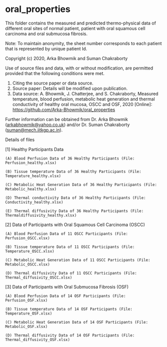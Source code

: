 # oral_properties
This folder contains the measured and predicted thermo-physical data of different oral sites of normal patient, patient with oral squamous cell carcinoma and oral submucosa fibrosis.

Note: To maintain anonymity, the sheet number corresponds to each patient that is represented by unique patient Id.

Copyright (c) 2020, Arka Bhowmik and Suman Chakraborty

Use of source files and data, with or without modification, are permitted provided that the following conditions were met.

1. Citing the source paper or data source.
2. Source paper: Details will be modified upon publication.
3. Data source: A. Bhowmik, J. Chatterjee, and S. Chakraborty, Measured temperature, blood perfusion, metabolic heat generation and thermal conductivity of healthy oral mucosa, OSCC and OSF, 2020 [Online]: https://github.com/Arka-Bhowmik/oral_properties

Further information can be obtained from Dr. Arka Bhowmik (arkabhowmik@yahoo.co.uk) and/or Dr. Suman Chakraborty (suman@mech.iitkgp.ac.in).


Details of files

[1] Healthy Participants Data

    (A) Blood Perfusion Data of 36 Healthy Participants (File: Perfusion_healthy.xlsx)

    (B) Tissue temperature Data of 36 Healthy Participants (File: Temperature_healthy.xlsx)

    (C) Metabolic Heat Generation Data of 36 Healthy Participants (File: Metabolic_healthy.xlsx)

    (D) Thermal conductivity Data of 36 Healthy Participants (File: Conductivity_healthy.xlsx)
    
    (E) Thermal diffusivity Data of 36 Healthy Participants (File: Thermaldiffusivity_healthy.xlsx)

[2] Data of Participants with Oral Squamous Cell Carcinoma (OSCC)

    (A) Blood Perfusion Data of 11 OSCC Participants (File: Perfusion_OSCC.xlsx)

    (B) Tissue temperature Data of 11 OSCC Participants (File: Temperature_OSCC.xlsx)

    (C) Metabolic Heat Generation Data of 11 OSCC Participants (File: Metabolic_OSCC.xlsx)

    (D) Thermal diffusivity Data of 11 OSCC Participants (File: Thermal_diffusivity_OSCC.xlsx)
    
[3] Data of Participants with Oral Submucosa Fibrosis (OSF)

    (A) Blood Perfusion Data of 14 OSF Participants (File: Perfusion_OSF.xlsx)

    (B) Tissue temperature Data of 14 OSF Participants (File: Temperature_OSF.xlsx)

    (C) Metabolic Heat Generation Data of 14 OSF Participants (File: Metabolic_OSF.xlsx)

    (D) Thermal diffusivity Data of 14 OSF Participants (File: Thermal_diffusivity_OSF.xlsx)
